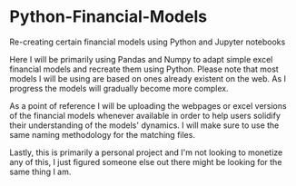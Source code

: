 # Python-Financial-Models
Re-creating certain financial models using Python and Jupyter notebooks

Here I will be primarily using Pandas and Numpy to adapt simple excel financial models and recreate them using Python. Please note that most models I will be using are based on ones already existent on the web. As I progress the models will gradually become more complex.

As a point of reference I will be uploading the webpages or excel versions of the financial models whenever available in order to help users solidify their understanding of the models' dynamics. I will make sure to use the same naming methodology for the matching files.


Lastly, this is primarily a personal project and I'm not looking to monetize any of this, I just figured someone else out there might be looking for the same thing I am.
